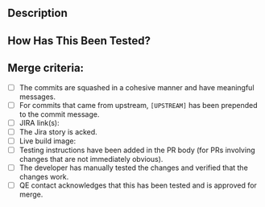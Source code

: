 

<!--- Provide a general summary of your changes in the Title above -->

## Description
<!--- Describe your changes in detail -->

## How Has This Been Tested?
<!--- Please describe in detail how you tested your changes. -->
<!--- Include details of your testing environment, and the tests you ran to -->
<!--- see how your change affects other areas of the code, etc. -->

## Merge criteria:
<!--- This PR will be merged by any repository approver when it meets all the points in the checklist -->
<!--- Go over all the following points, and put an `x` in all the boxes that apply. -->

- [ ] The commits are squashed in a cohesive manner and have meaningful messages.
- [ ] For commits that came from upstream, `[UPSTREAM]` has been prepended to the commit message.
- [ ] JIRA link(s):
- [ ] The Jira story is acked.
- [ ] Live build image: 
- [ ] Testing instructions have been added in the PR body (for PRs involving changes that are not immediately obvious).
- [ ] The developer has manually tested the changes and verified that the changes work.
- [ ] QE contact acknowledges that this has been tested and is approved for merge. 

